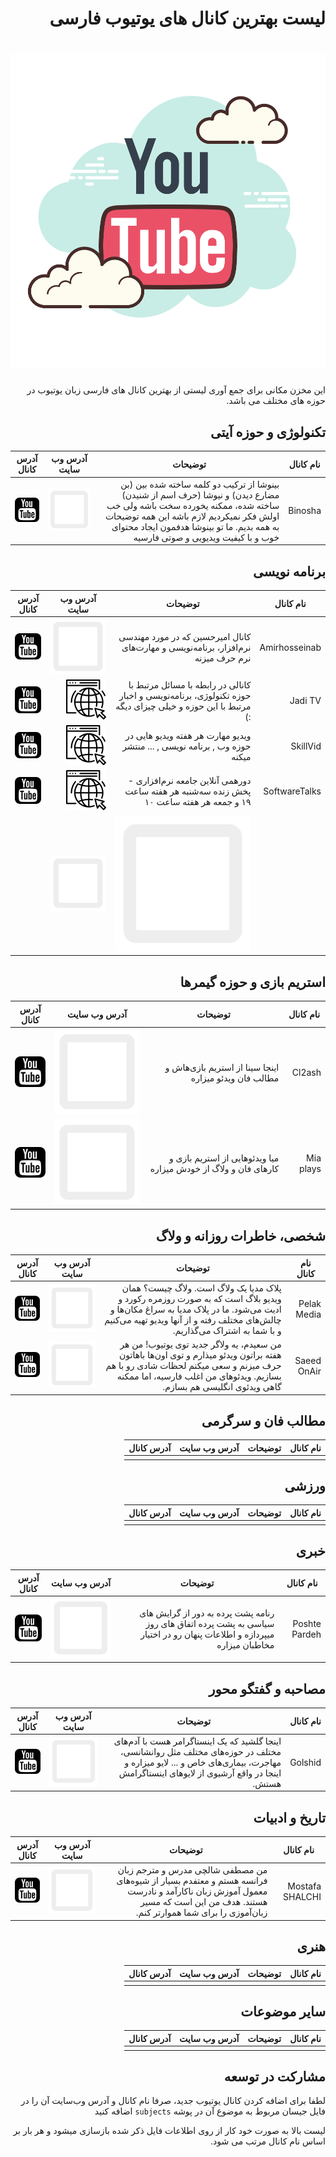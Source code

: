 <div dir="rtl">

# لیست بهترین کانال های یوتیوب فارسی

# [![Title]]()


این مخزن مکانی برای جمع آوری لیستی از بهترین کانال های فارسی زبان یوتیوب در حوزه های مختلف می باشد.

## تکنولوژی و حوزه آیتی

 | نام کانال | توضیحات | آدرس وب سایت | آدرس کانال | 
 | --- | --- | --- | --- | 
 | Binosha |  بینوشا از ترکیب دو کلمه ساخته شده بین (بن مضارع دیدن) و نیوشا (حرف اسم از شنیدن) ساخته شده، ممکنه یخورده سخت باشه ولی خب اولش فکر نمیکردیم لازم باشه این همه توضیحات به همه بدیم. ما تو بینوشا هدفمون ایجاد محتوای خوب و با کیفیت ویدیویی و صوتی فارسیه | ![Unknown] | [![Channel]](https://www.youtube.com/channel/UCNqT8Qk747G4alIBzPgRQiw) | 
## برنامه نویسی

 | نام کانال | توضیحات | آدرس وب سایت | آدرس کانال | 
 | --- | --- | --- | --- | 
 | Amirhosseinab | کانال امیرحسین که در مورد مهندسی نرم‌افزار، برنامه‌نویسی و مهارت‌های نرم حرف میزنه | ![Unknown] | [![Channel]](https://www.youtube.com/channel/UCagCnbyplNpFlIg3WqCf0bQ)
Jadi TV | کانالی در رابطه با مسائل مرتبط با حوزه تکنولوژی، برنامه‌نویسی و اخبار مرتبط با این حوزه و خیلی چیزای دیگه :) | [![WebSite]](http://jadi.net) | [![Channel]](https://www.youtube.com/channel/UCgKePkWtPuF36bJy0n2cEMQ)
SkillVid | ویدیو مهارت هر هفته ویدیو هایی در حوزه وب , برنامه نویسی , ... منتشر میکنه | [![WebSite]](https://skillvid.com) | [![Channel]](https://www.youtube.com/channel/UC9aYF7SavRo_A9psgpEmw0A)
SoftwareTalks | دورهمی آنلاین جامعه نرم‌افزاری - پخش زنده سه‌شنبه هر هفته ساعت ۱۹ و جمعه‌ هر هفته ساعت ۱۰ | [![WebSite]](https://softwaretalks.ir) | [![Channel]](https://www.youtube.com/channel/UCm4xezzuIlcEBFQwkAzm0CQ)
 |  | ![Unknown] | ![Unknown] | 
## استریم بازی و حوزه گیمرها

 | نام کانال | توضیحات | آدرس وب سایت | آدرس کانال | 
 | --- | --- | --- | --- | 
 | Cl2ash | اینجا سینا از استریم بازی‌هاش و مطالب فان ویدئو میزاره | ![Unknown] | [![Channel]](https://www.youtube.com/channel/UCryFYajnVoMcdEbW1ju3dpg)
Mia plays | میا ویدئوهایی از استریم بازی و کارهای فان و ولاگ از خودش میزاره | ![Unknown] | [![Channel]](https://www.youtube.com/channel/UC3Uv6kBh55Jx0Ou0C7-Gudg) | 
## شخصی، خاطرات روزانه و ولاگ

 | نام کانال | توضیحات | آدرس وب سایت | آدرس کانال | 
 | --- | --- | --- | --- | 
 | Pelak Media | پلاک مدیا یک ولاگ است. ولاگ چیست؟ همان ویدیو بلاگ است که به صورت روزمره رکورد و ادیت می‌شود. ما در پلاک مدیا به سراغ مکان‌ها و چالش‌های مختلف رفته و از آنها ویدیو تهیه می‌کنیم و با شما به اشتراک می‌گذاریم. | ![Unknown] | [![Channel]](https://www.youtube.com/user/farcom7)
Saeed OnAir | من سعیدم، یه ولاگر جدید توی یوتیوب! من هر هفته براتون ویدئو میذارم و توی اون‌ها باهاتون حرف میزنم و سعی میکنم لحظات شادی رو با هم بسازیم.        ویدئوهای من اغلب فارسیه، اما ممکنه گاهی ویدئوی انگلیسی هم بسازم. | ![Unknown] | [![Channel]](https://www.youtube.com/c/SaeedOnAir) | 
## مطالب فان و سرگرمی

 | نام کانال | توضیحات | آدرس وب سایت | آدرس کانال | 
 | --- | --- | --- | --- | 
 |  | 
## ورزشی

 | نام کانال | توضیحات | آدرس وب سایت | آدرس کانال | 
 | --- | --- | --- | --- | 
 |  | 
## خبری

 | نام کانال | توضیحات | آدرس وب سایت | آدرس کانال | 
 | --- | --- | --- | --- | 
 | Poshte Pardeh | رنامه پشت پرده به دور از گرایش های سیاسی به پشت پرده اتفاق های روز میپردازه و اطلاعات پنهان رو در اختیار مخاطبان میزاره | ![Unknown] | [![Channel]](https://www.youtube.com/channel/UCp6Q1clvzsk9STHfxHe1t5Q/about) | 
## مصاحبه و گفتگو محور

 | نام کانال | توضیحات | آدرس وب سایت | آدرس کانال | 
 | --- | --- | --- | --- | 
 | Golshid | اینجا گلشید که یک اینستاگرامر هست با آدم‌های مختلف در حوزه‌های مختلف مثل روانشانسی، مهاجرت، بیماری‌های خاص و ... لایو میزاره و اینجا در واقع آرشیوی از لایوهای اینستاگرامش هستش. | ![Unknown] | [![Channel]](https://www.youtube.com/channel/UChHzEpcNzipFcDAV9LezYww) | 
## تاریخ و ادبیات

 | نام کانال | توضیحات | آدرس وب سایت | آدرس کانال | 
 | --- | --- | --- | --- | 
 | Mostafa SHALCHI | من مصطفی شالچی مدرس و مترجم زبان فرانسه هستم و معتفدم بسیار از شیوه‌های معمول آموزش زبان ناکارآمد و نادرست هستند. هدف من این است که مسیر زبان‌آموزی را برای شما هموارتر کنم. | ![Unknown] | [![Channel]](https://www.youtube.com/channel/UCABVLZ3YJ4MLFpvrO_wqDuA) | 
## هنری

 | نام کانال | توضیحات | آدرس وب سایت | آدرس کانال | 
 | --- | --- | --- | --- | 
 |  | 
## سایر موضوعات

 | نام کانال | توضیحات | آدرس وب سایت | آدرس کانال | 
 | --- | --- | --- | --- | 
 |  | 

## مشارکت در توسعه


لطفا برای اضافه کردن کانال یوتیوب جدید، صرفا نام کانال و آدرس وب‌سایت آن را در فایل جیسان مربوط به موضوع آن در پوشه `subjects` اضافه کنید


لیست بالا به صورت خود کار از روی اطلاعات فایل ذکر شده بازسازی میشود و هر بار بر اساس نام کانال مرتب می شود.


[WebSite]: assets/icons/global.png 'وبسایت'


[Channel]: assets/icons/utubeicon.png 'آدرس کانال'


[Title]: assets/icons/utubetitle.svg 'لیست بهترین کانال های یوتیوب فارسی'


[Unknown]: assets/icons/square.svg 'نامشخص'
</div>
